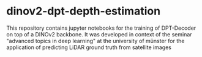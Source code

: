 # dinov2-dpt-depth-estimation
This repository contains jupyter notebooks for the training of DPT-Decoder on top of a DINOv2 backbone. It was developed in context of the seminar "advanced topics in deep learning" at the university of münster for the application of predicting LiDAR ground truth from satellite images
